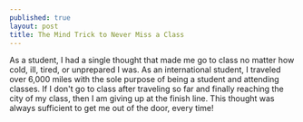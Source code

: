 ```yaml
---
published: true
layout: post
title: The Mind Trick to Never Miss a Class
---
```


As a student, I had a single thought that made me go to class no matter how cold, ill, tired, or unprepared I was.  As an international student, I traveled over 6,000 miles with the sole purpose of being a student and attending classes.  If I don't go to class after traveling so far and finally reaching the city of my class, then I am giving up at the finish line.  This thought was always sufficient to get me out of the door, every time!

